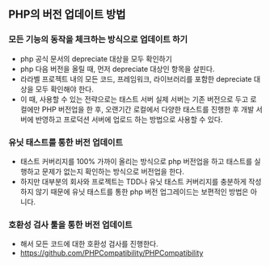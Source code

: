 ## PHP의 버전 업데이트 방법

### 모든 기능의 동작을 체크하는 방식으로 업데이트 하기
- php 공식 문서의 depreciate 대상을 모두 확인하기
- php 다음 버전을 올릴 때, 먼저 depreciate 대상인 항목을 살핀다.
- 라라벨 프로젝트 내의 모든 코드, 프레임워크, 라이브러리를 포함한 depreciate 대상을 모두 확인해야 한다.
- 이 때, 사용할 수 있는 전략으로는 태스트 서버 실제 서버는 기존 버전으로 두고 로컬에만 PHP 버전업을 한 후, 오랜기간 로컬에서 다양한 태스트를 진행한 후 개발 서버에 반영하고 프로덕션 서버에 업로드 하는 방법으로 사용할 수 있다.

### 유닛 태스트를 통한 버전 업데이트
- 태스트 커버리지를 100% 가까이 올리는 방식으로 php 버전업을 하고 태스트를 실행하고 문제가 없는지 확인하는 방식으로 버전업을 한다.
- 하지만 대부분의 회사와 프로젝트는 TDD나 유닛 태스트 커버리지를 충분하게 작성하지 않기 때문에 유닛 태스트를 통한 php 버전 업그레이드는 보편적인 방법은 아니다.

### 호환성 검사 툴을 통한 버전 업데이트
- 해서 모든 코드에 대한 호환성 검사를 진행한다.
- https://github.com/PHPCompatibility/PHPCompatibility
